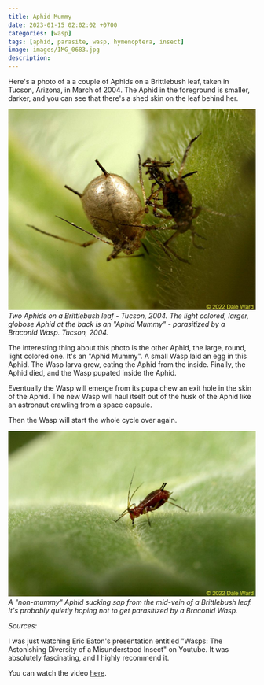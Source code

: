 ```yaml
---
title: Aphid Mummy
date: 2023-01-15 02:02:02 +0700
categories: [wasp]
tags: [aphid, parasite, wasp, hymenoptera, insect]
image: images/IMG_0683.jpg
description:
---
```

Here's a photo of a a couple of Aphids on a Brittlebush leaf, taken in Tucson, Arizona, in March of 2004. The Aphid in the foreground is smaller, darker, and you can see that there's a shed skin on the leaf behind her.

![picture](images/IMG_0683.jpg)
*Two Aphids on a Brittlebush leaf - Tucson, 2004. The light colored, larger, globose Aphid at the back is an "Aphid Mummy" - parasitized by a Braconid Wasp. Tucson, 2004.*


The interesting thing about this photo is the other Aphid, the large, round, light colored one. It's an "Aphid Mummy". A small Wasp laid an egg in this Aphid. The Wasp larva grew, eating the Aphid from the inside. Finally, the Aphid died, and the Wasp pupated inside the Aphid.

Eventually the Wasp will emerge from its pupa chew an exit hole in the skin of the Aphid. The new Wasp will haul itself out of the husk of the Aphid like an astronaut crawling from a space capsule.

Then the Wasp will start the whole cycle over again.

![picture](images/IMG_0690.jpg)
*A "non-mummy" Aphid sucking sap from the mid-vein of a Brittlebush leaf. It's probably quietly hoping not to get parasitized by a Braconid Wasp.*

_Sources:_

I was just watching Eric Eaton's presentation entitled "Wasps: The Astonishing Diversity of a Misunderstood Insect" on Youtube. It was absolutely fascinating, and I highly recommend it.

You can watch the video [here](https://www.youtube.com/watch?v=OUX-DD6LMTk).
